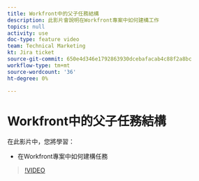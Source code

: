 ```yaml
---
title: Workfront中的父子任務結構
description: 此影片會說明在Workfront專案中如何建構工作
topics: null
activity: use
doc-type: feature video
team: Technical Marketing
kt: Jira ticket
source-git-commit: 650e4d346e1792863930dcebafacab4c88f2a8bc
workflow-type: tm+mt
source-wordcount: '36'
ht-degree: 0%

---
```


# Workfront中的父子任務結構

在此影片中，您將學習：

* 在Workfront專案中如何建構任務

>[!VIDEO](https://video.tv.adobe.com/v/335087/?quality=12&learn=on)